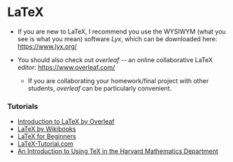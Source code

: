 # LaTeX

- If you are new to LaTeX, I recommend you use the WYSIWYM (what you see is what you mean)  software *Lyx*, which can be downloaded here: https://www.lyx.org/

- You should also check out *overleaf* -- an online collaborative LaTeX editor: https://www.overleaf.com/
    - If you are collaborating your homework/final project with other students, *overleaf* can be particularly convenient.

### Tutorials
- [Introduction to LaTeX by Overleaf](https://www.overleaf.com/learn/latex/Free_online_introduction_to_LaTeX_(part_1))
- [LaTeX by Wikibooks](https://en.wikibooks.org/wiki/LaTeX)
- [LaTeX for Beginners](http://www.docs.is.ed.ac.uk/skills/documents/3722/3722-2014.pdf)
- [LaTeX-Tutorial.com](https://www.latex-tutorial.com/) 
- [An Introduction to Using TeX in the Harvard Mathematics Department](http://www.math.harvard.edu/texman/)
